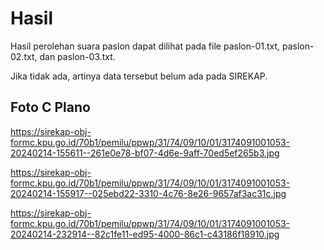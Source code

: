 # Hasil

Hasil perolehan suara paslon dapat dilihat pada file paslon-01.txt, paslon-02.txt, dan paslon-03.txt.

Jika tidak ada, artinya data tersebut belum ada pada SIREKAP.

## Foto C Plano

https://sirekap-obj-formc.kpu.go.id/70b1/pemilu/ppwp/31/74/09/10/01/3174091001053-20240214-155611--261e0e78-bf07-4d6e-9aff-70ed5ef265b3.jpg

https://sirekap-obj-formc.kpu.go.id/70b1/pemilu/ppwp/31/74/09/10/01/3174091001053-20240214-155917--025ebd22-3310-4c76-8e26-9657af3ac31c.jpg

https://sirekap-obj-formc.kpu.go.id/70b1/pemilu/ppwp/31/74/09/10/01/3174091001053-20240214-232914--82c1fe11-ed95-4000-86c1-c43186f18910.jpg
